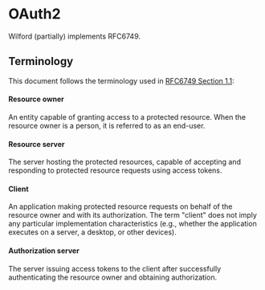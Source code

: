 # OAuth2
Wilford (partially) implements RFC6749.

## Terminology
This document follows the terminology used in [RFC6749 Section 1.1](https://datatracker.ietf.org/doc/html/rfc6749#section-1.1):


#### Resource owner
An entity capable of granting access to a protected resource.
When the resource owner is a person, it is referred to as an
end-user.

#### Resource server
The server hosting the protected resources, capable of accepting
and responding to protected resource requests using access tokens.

#### Client 
An application making protected resource requests on behalf of the
resource owner and with its authorization.  The term "client" does
not imply any particular implementation characteristics (e.g.,
whether the application executes on a server, a desktop, or other
devices).

#### Authorization server
The server issuing access tokens to the client after successfully
authenticating the resource owner and obtaining authorization.
